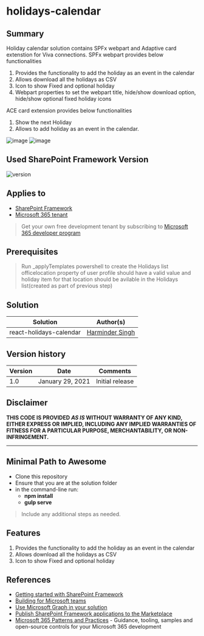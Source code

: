 # holidays-calendar

## Summary

Holiday calendar solution contains SPFx webpart and Adaptive card extenstion for Viva connections. SPFx webpart provides below functionalities

1.  Provides the functionality to add the holiday as an event in the calendar
2.  Allows download all the holidays as CSV
3.  Icon to show Fixed and optional holiday
4.  Webpart properties to set the webpart title, hide/show download option, hide/show optional fixed holiday icons

ACE card extension provides below functionalities

1. Show the next Holiday
2. Allows to add holiday as an event in the calendar.

![image](https://user-images.githubusercontent.com/17841313/209691123-03ac3c5d-cc8e-490e-8cb2-837539914db8.png)
![image](https://user-images.githubusercontent.com/17841313/209691198-4d0cbc31-f0d4-49c8-a1b5-ae8701406221.png)

## Used SharePoint Framework Version

![version](https://img.shields.io/badge/version-1.16.1-green.svg)

## Applies to

- [SharePoint Framework](https://aka.ms/spfx)
- [Microsoft 365 tenant](https://docs.microsoft.com/en-us/sharepoint/dev/spfx/set-up-your-developer-tenant)

> Get your own free development tenant by subscribing to [Microsoft 365 developer program](http://aka.ms/o365devprogram)

## Prerequisites

> Run \_applyTemplates powershell to create the Holidays list officelocation property of user profile should have a valid value and holiday item for that
> location should be avilable in the Holidays list(created as part of previous step)

## Solution

| Solution                | Author(s)                                                           |
| ----------------------- | ------------------------------------------------------------------- |
| react-holidays-calendar | [Harminder Singh](https://www.linkedin.com/in/harmindersinghsethi/) |

## Version history

| Version | Date             | Comments        |
| ------- | ---------------- | --------------- |
| 1.0     | January 29, 2021 | Initial release |

## Disclaimer

**THIS CODE IS PROVIDED _AS IS_ WITHOUT WARRANTY OF ANY KIND, EITHER EXPRESS OR IMPLIED, INCLUDING ANY IMPLIED WARRANTIES OF FITNESS FOR A PARTICULAR PURPOSE,
MERCHANTABILITY, OR NON-INFRINGEMENT.**

---

## Minimal Path to Awesome

- Clone this repository
- Ensure that you are at the solution folder
- in the command-line run:
  - **npm install**
  - **gulp serve**

> Include any additional steps as needed.

## Features

1.  Provides the functionality to add the holiday as an event in the calendar
2.  Allows download all the holidays as CSV
3.  Icon to show Fixed and optional holiday

## References

- [Getting started with SharePoint Framework](https://docs.microsoft.com/en-us/sharepoint/dev/spfx/set-up-your-developer-tenant)
- [Building for Microsoft teams](https://docs.microsoft.com/en-us/sharepoint/dev/spfx/build-for-teams-overview)
- [Use Microsoft Graph in your solution](https://docs.microsoft.com/en-us/sharepoint/dev/spfx/web-parts/get-started/using-microsoft-graph-apis)
- [Publish SharePoint Framework applications to the Marketplace](https://docs.microsoft.com/en-us/sharepoint/dev/spfx/publish-to-marketplace-overview)
- [Microsoft 365 Patterns and Practices](https://aka.ms/m365pnp) - Guidance, tooling, samples and open-source controls for your Microsoft 365 development
